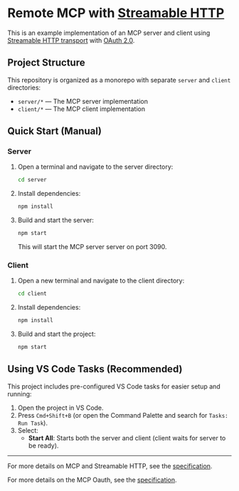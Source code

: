 # Remote MCP with [Streamable HTTP](https://modelcontextprotocol.io/specification/2025-03-26/basic/transports#streamable-http)

This is an example implementation of an MCP server and client using [Streamable HTTP transport](https://modelcontextprotocol.io/specification/2025-03-26/basic/transports#streamable-http) with [OAuth 2.0](https://modelcontextprotocol.io/specification/2025-03-26/basic/authorization#2-1-overview).

## Project Structure

This repository is organized as a monorepo with separate `server` and `client` directories:

- `server/*` — The MCP server implementation
- `client/*` — The MCP client implementation

## Quick Start (Manual)

### Server

1. Open a terminal and navigate to the server directory:
   ```sh
   cd server
   ```
2. Install dependencies:
   ```sh
   npm install
   ```
3. Build and start the server:
   ```sh
   npm start
   ```
   This will start the MCP server server on port 3090.

### Client

1. Open a new terminal and navigate to the client directory:
   ```sh
   cd client
   ```
2. Install dependencies:
   ```sh
   npm install
   ```
3. Build and start the project:
   ```sh
   npm start
   ```

## Using VS Code Tasks (Recommended)

This project includes pre-configured VS Code tasks for easier setup and running:

1. Open the project in VS Code.
2. Press `Cmd+Shift+B` (or open the Command Palette and search for `Tasks: Run Task`).
3. Select:
   - **Start All**: Starts both the server and client (client waits for server to be ready).

---

For more details on MCP and Streamable HTTP, see the [specification](https://modelcontextprotocol.io/specification/2025-03-26/basic/transports#streamable-http).

For more details on the MCP Oauth, see the [specification](https://modelcontextprotocol.io/specification/2025-03-26/basic/authorization#2-1-overview).